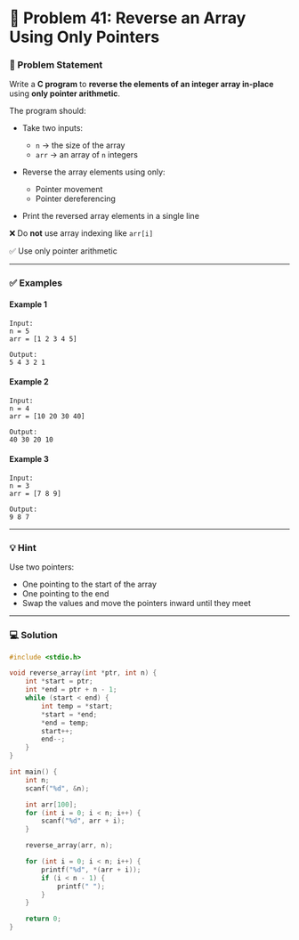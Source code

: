 # 🧩 Problem 41: Reverse an Array Using Only Pointers

### 📝 Problem Statement

Write a **C program** to **reverse the elements of an integer array in-place** using **only pointer arithmetic**.

The program should:

* Take two inputs:

  * `n` → the size of the array
  * `arr` → an array of `n` integers
* Reverse the array elements using only:

  * Pointer movement
  * Pointer dereferencing
* Print the reversed array elements in a single line

❌ Do **not** use array indexing like `arr[i]`

✅ Use only pointer arithmetic

---

### ✅ Examples

#### Example 1

```
Input:
n = 5
arr = [1 2 3 4 5]

Output:
5 4 3 2 1
```

#### Example 2

```
Input:
n = 4
arr = [10 20 30 40]

Output:
40 30 20 10
```

#### Example 3

```
Input:
n = 3
arr = [7 8 9]

Output:
9 8 7
```

---

### 💡 Hint

Use two pointers:

* One pointing to the start of the array
* One pointing to the end
* Swap the values and move the pointers inward until they meet

---

### 💻 Solution

```c
#include <stdio.h>

void reverse_array(int *ptr, int n) {
    int *start = ptr;
    int *end = ptr + n - 1;
    while (start < end) {
        int temp = *start;
        *start = *end;
        *end = temp;
        start++;
        end--;
    }
}

int main() {
    int n;
    scanf("%d", &n);

    int arr[100];
    for (int i = 0; i < n; i++) {
        scanf("%d", arr + i);
    }

    reverse_array(arr, n);

    for (int i = 0; i < n; i++) {
        printf("%d", *(arr + i));
        if (i < n - 1) {
            printf(" ");
        }
    }

    return 0;
}
```